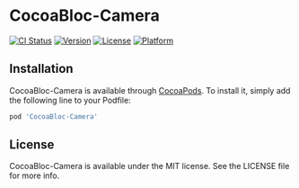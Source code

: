 # CocoaBloc-Camera

[![CI Status](http://img.shields.io/travis/stagebloc/CocoaBloc-Camera/dev.svg?style=flat)](https://travis-ci.org/stagebloc/CocoaBloc-Camera)
[![Version](https://img.shields.io/cocoapods/v/CocoaBloc-Camera.svg?style=flat)](http://cocoapods.org/pods/CocoaBloc-Camera)
[![License](https://img.shields.io/cocoapods/l/CocoaBloc-Camera.svg?style=flat)](http://cocoapods.org/pods/CocoaBloc-Camera)
[![Platform](https://img.shields.io/cocoapods/p/CocoaBloc-Camera.svg?style=flat)](http://cocoapods.org/pods/CocoaBloc-Camera)

## Installation

CocoaBloc-Camera is available through [CocoaPods](http://cocoapods.org). To install
it, simply add the following line to your Podfile:

```ruby
pod 'CocoaBloc-Camera'
```

## License

CocoaBloc-Camera is available under the MIT license. See the LICENSE file for more info.
